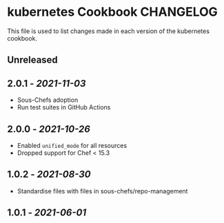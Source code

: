# kubernetes Cookbook CHANGELOG

This file is used to list changes made in each version of the kubernetes cookbook.

## Unreleased

## 2.0.1 - *2021-11-03*

- Sous-Chefs adoption
- Run test suites in GitHub Actions

## 2.0.0 - *2021-10-26*

- Enabled `unified_mode` for all resources
- Dropped support for Chef < 15.3

## 1.0.2 - *2021-08-30*

- Standardise files with files in sous-chefs/repo-management

## 1.0.1 - *2021-06-01*
